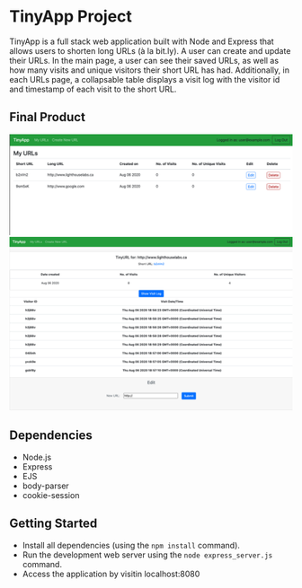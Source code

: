 # TinyApp Project


TinyApp is a full stack web application built with Node and Express that allows users to shorten long URLs (à la bit.ly). A user can create and update their URLs. In the main page, a user can see their saved URLs, as well as how many visits and unique visitors their short URL has had. Additionally, in each URLs page, a collapsable table displays a visit log with the visitor id and timestamp of each visit to the short URL.

## Final Product

!["Screenshot of My URLs Page"](https://github.com/cangoman/tinyapp/blob/master/docs/my_urls.png?raw=true)
!["Screenshot of Short URL Page showing the visit log"](https://github.com/cangoman/tinyapp/blob/master/docs/visit_log.png?raw=true)

## Dependencies

- Node.js
- Express
- EJS
- body-parser
- cookie-session

## Getting Started

- Install all dependencies (using the `npm install` command).
- Run the development web server using the `node express_server.js` command.
- Access the application by visitin localhost:8080